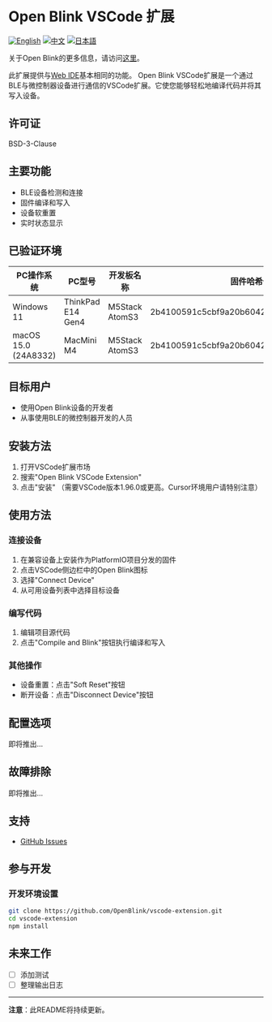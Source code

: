 # Open Blink VSCode 扩展

[![English](https://img.shields.io/badge/language-English-blue.svg)](README.md)
[![中文](https://img.shields.io/badge/language-中文-red.svg)](README.zh-CN.md)
[![日本語](https://img.shields.io/badge/language-日本語-green.svg)](README.ja.md)

关于Open Blink的更多信息，请访问[这里](https://github.com/OpenBlink/openblink)。

此扩展提供与[Web IDE](https://openblink.org/)基本相同的功能。
Open Blink VSCode扩展是一个通过BLE与微控制器设备进行通信的VSCode扩展。它使您能够轻松地编译代码并将其写入设备。

## 许可证

BSD-3-Clause

## 主要功能

- BLE设备检测和连接
- 固件编译和写入
- 设备软重置
- 实时状态显示

## 已验证环境

| PC操作系统 | PC型号 | 开发板名称 | 固件哈希值 |
|-------|---------|--------|--------|
| Windows 11 | ThinkPad E14 Gen4 | M5Stack AtomS3 | 2b4100591c5cbf9a20b6042136f3b1259e26a5d7 |
| macOS 15.0 (24A8332) | MacMini M4 | M5Stack AtomS3 | 2b4100591c5cbf9a20b6042136f3b1259e26a5d7 |

## 目标用户

- 使用Open Blink设备的开发者
- 从事使用BLE的微控制器开发的人员

## 安装方法

1. 打开VSCode扩展市场
2. 搜索"Open Blink VSCode Extension"
3. 点击"安装"
（需要VSCode版本1.96.0或更高。Cursor环境用户请特别注意）

## 使用方法

### 连接设备

1. 在兼容设备上安装作为PlatformIO项目分发的固件
2. 点击VSCode侧边栏中的Open Blink图标
3. 选择"Connect Device"
4. 从可用设备列表中选择目标设备

### 编写代码

1. 编辑项目源代码
2. 点击"Compile and Blink"按钮执行编译和写入

### 其他操作

- 设备重置：点击"Soft Reset"按钮
- 断开设备：点击"Disconnect Device"按钮

## 配置选项

即将推出...

## 故障排除

即将推出...

## 支持

- [GitHub Issues](https://github.com/OpenBlink/vscode-extension/issues)

## 参与开发
### 开发环境设置

```bash
git clone https://github.com/OpenBlink/vscode-extension.git
cd vscode-extension
npm install
```

## 未来工作
- [ ] 添加测试
- [ ] 整理输出日志

---

**注意**：此README将持续更新。 
